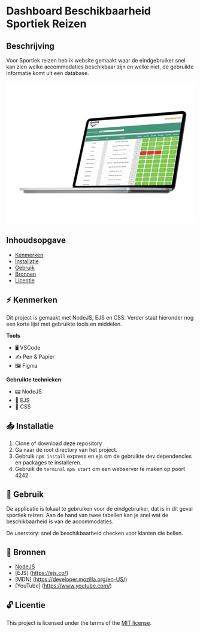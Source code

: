 <!-- > _Fork_ deze leertaak en ga aan de slag. Onderstaande outline ga je gedurende deze taak in jouw eigen GitHub omgeving uitwerken. De instructie vind je in: [docs/INSTRUCTIONS.md](docs/INSTRUCTIONS.md) -->

# Dashboard Beschikbaarheid Sportiek Reizen
<!-- Geef je project een titel en schrijf in één zin wat het is -->

## Beschrijving
<!-- Bij Beschrijving staat kort beschreven wat voor project het is en wat je hebt gemaakt -->
<!-- Voeg een mooie poster visual toe 📸 -->
<!-- Voeg een link toe naar Github Pages 🌐-->

Voor Sportiek reizen heb ik website gemaakt waar de eindgebruiker snel kan zien welke accommodaties beschikbaar zijn en welke niet, de gebruikte informatie komt uit een database.

<img src="./public/assets/studio.png">

## Inhoudsopgave
  * [Kenmerken](#kenmerken)
  * [Installatie](#installatie)
  * [Gebruik](#gebruik)
  * [Bronnen](#bronnen)
  * [Licentie](#licentie)


## ⚡ Kenmerken
<!-- Bij Kenmerken staat welke technieken zijn gebruikt en hoe. Wat is de HTML structuur? Wat zijn de belangrijkste dingen in CSS? Wat is er met JS gedaan en hoe? Misschien heb je iets met NodeJS gedaan, of heb je een framwork of library gebruikt? -->

Dit project is gemaakt met NodeJS, EJS en CSS. Verder staat hieronder nog een korte lijst met gebruikte tools en middelen.

**Tools**

- 🖥️ VSCode
- ✍ Pen & Papier
- 🖼 Figma

**Gebruikte technieken**

- 📟 NodeJS
- 🚀 EJS
- 💅 CSS

## 📥 Installatie
<!-- Bij Instalatie staat hoe een andere developer aan jouw repo kan werken -->
1. Clone of download deze repository
2. Ga naar de root directory van het project.
3. Gebruik ``npm install`` express en ejs om de gebruikte dev dependencies en packages te installeren.
4. Gebruik de ``terminal`` ``npm start`` om een webserver te maken op poort 4242

## 🔨 Gebruik
<!-- Bij Gebruik staat de user story, hoe het werkt en wat je er mee kan. -->

De applicatie is lokaal te gebruiken voor de eindgebruiker, dat is in dit geval sportiek reizen. Aan de hand van twee tabellen kan je snel wat de beschikbaarheid is van de accommodaties. 

De userstory: snel de beschikbaarheid checken voor klanten die bellen.

## 📖 Bronnen

- [NodeJS](https://nodejs.org/en/)
- [EJS] (https://ejs.co/)
- [MDN] (https://developer.mozilla.org/en-US/)
- [YouTube] (https://www.youtube.com/)


## 🔓 Licentie

This project is licensed under the terms of the [MIT license](./LICENSE).
